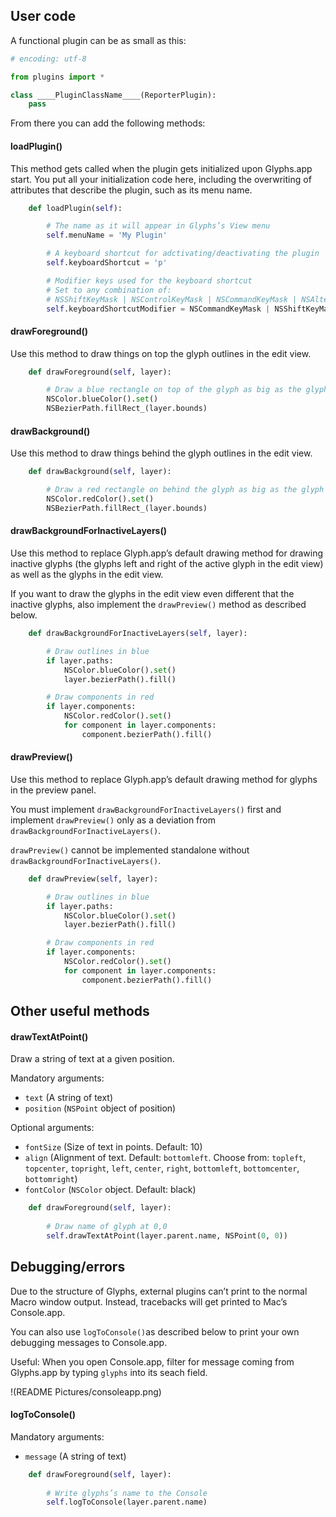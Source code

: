 ## User code

A functional plugin can be as small as this:

```python
# encoding: utf-8

from plugins import *

class ____PluginClassName____(ReporterPlugin):
	pass
```

From there you can add the following methods:

#### loadPlugin()

This method gets called when the plugin gets initialized upon Glyphs.app start.
You put all your initialization code here, including the overwriting of attributes that describe the plugin, such as its menu name.

```python
	def loadPlugin(self):

		# The name as it will appear in Glyphs’s View menu
		self.menuName = 'My Plugin'

		# A keyboard shortcut for adctivating/deactivating the plugin
		self.keyboardShortcut = 'p'

		# Modifier keys used for the keyboard shortcut
		# Set to any combination of:
		# NSShiftKeyMask | NSControlKeyMask | NSCommandKeyMask | NSAlternateKeyMask
		self.keyboardShortcutModifier = NSCommandKeyMask | NSShiftKeyMask
```

#### drawForeground()

Use this method to draw things on top the glyph outlines in the edit view.

```python
	def drawForeground(self, layer):

		# Draw a blue rectangle on top of the glyph as big as the glyph’s bounding box
		NSColor.blueColor().set()
		NSBezierPath.fillRect_(layer.bounds)
```

#### drawBackground()

Use this method to draw things behind the glyph outlines in the edit view.

```python
	def drawBackground(self, layer):

		# Draw a red rectangle on behind the glyph as big as the glyph’s bounding box
		NSColor.redColor().set()
		NSBezierPath.fillRect_(layer.bounds)
```

#### drawBackgroundForInactiveLayers()

Use this method to replace Glyph.app’s default drawing method for drawing inactive glyphs (the glyphs left and right of the active glyph in the edit view) as well as the glyphs in the edit view.

If you want to draw the glyphs in the edit view even different that the inactive glyphs, also implement the `drawPreview()` method as described below.

```python
	def drawBackgroundForInactiveLayers(self, layer):

		# Draw outlines in blue
		if layer.paths:
			NSColor.blueColor().set()
			layer.bezierPath().fill()

		# Draw components in red
		if layer.components:
			NSColor.redColor().set()
			for component in layer.components:
				component.bezierPath().fill()
```

#### drawPreview()

Use this method to replace Glyph.app’s default drawing method for glyphs in the preview panel.

You must implement `drawBackgroundForInactiveLayers()` first and implement `drawPreview()` only as a deviation from `drawBackgroundForInactiveLayers()`.

`drawPreview()` cannot be implemented standalone without `drawBackgroundForInactiveLayers()`.

```python
	def drawPreview(self, layer):

		# Draw outlines in blue
		if layer.paths:
			NSColor.blueColor().set()
			layer.bezierPath().fill()

		# Draw components in red
		if layer.components:
			NSColor.redColor().set()
			for component in layer.components:
				component.bezierPath().fill()
```

## Other useful methods

#### drawTextAtPoint()

Draw a string of text at a given position.

Mandatory arguments:
- `text` (A string of text)
- `position` (`NSPoint` object of position)

Optional arguments:
- `fontSize` (Size of text in points. Default: 10)
- `align` (Alignment of text. Default: `bottomleft`. Choose from: `topleft`, `topcenter`, `topright`, `left`, `center`, `right`, `bottomleft`, `bottomcenter`, `bottomright`)
- `fontColor` (`NSColor` object. Default: black)

```python
	def drawForeground(self, layer):
		
		# Draw name of glyph at 0,0
		self.drawTextAtPoint(layer.parent.name, NSPoint(0, 0))

```

## Debugging/errors

Due to the structure of Glyphs, external plugins can’t print to the normal Macro window output. Instead, tracebacks will get printed to Mac’s Console.app.

You can also use `logToConsole()`as described below to print your own debugging messages to Console.app.

Useful: When you open Console.app, filter for message coming from Glyphs.app by typing `glyphs` into its seach field.


!(README Pictures/consoleapp.png)


#### logToConsole()


Mandatory arguments:
- `message` (A string of text)

```python
	def drawForeground(self, layer):
		
		# Write glyphs’s name to the Console
		self.logToConsole(layer.parent.name)

```

